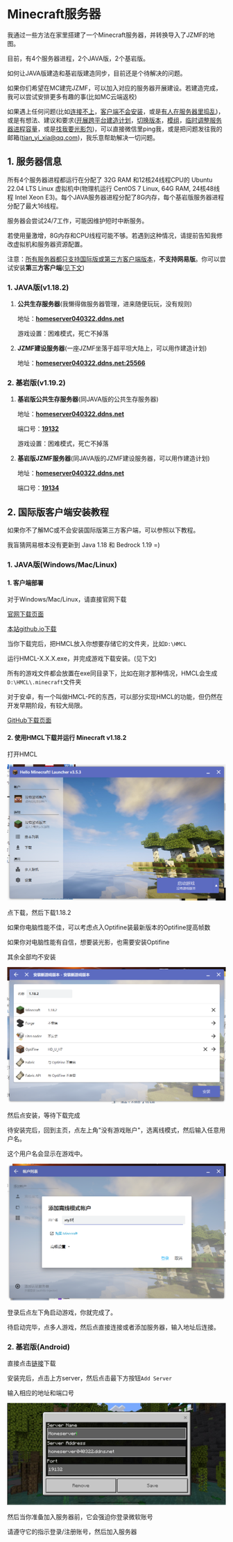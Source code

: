 # Minecraft服务器

我通过一些方法在家里搭建了一个Minecraft服务器，并转换导入了JZMF的地图。

目前，有4个服务器进程，2个JAVA版，2个基岩版。

如何让JAVA版建造和基岩版建造同步，目前还是个待解决的问题。

如果你们希望在MC建完JZMF，可以加入对应的服务器开展建设。若建造完成，我可以尝试安排更多有趣的事(比如MC云端返校)

如果遇上任何问题(比如<u>连接不上</u>，<u>客户端不会安装</u>，或是<u>有人在服务器里捣乱</u>)，或是有想法、建议和要求(<u>开展跨平台建造计划</u>，<u>切换版本</u>，<u>模组</u>，<u>临时调整服务器进程容量</u>，或是<u>找我要光影包</u>)，可以直接微信里ping我，或是把问题发往我的邮箱(tian_yi_xia@qq.com)，我乐意帮助解决一切问题。

## 1. 服务器信息

所有4个服务器进程都运行在分配了 32G RAM 和12核24线程CPU的 Ubuntu 22.04 LTS Linux 虚拟机中(物理机运行  CentOS 7 Linux, 64G RAM, 24核48线程 Intel Xeon E3)。每个JAVA服务器进程分配了8G内存，每个基岩版服务器进程分配了最大16线程。

服务器会尝试24/7工作，可能因维护短时中断服务。

若使用量激增，8G内存和CPU线程可能不够。若遇到这种情况，请提前告知我修改虚拟机和服务器资源配置。

注意：<u>所有服务器都只支持国际版或第三方客户端版本</u>，**不支持网易版**。你可以尝试安装**第三方客户端**([见下文](#国际版客户端安装教程))

### 1. JAVA版(v1.18.2)

1. **公共生存服务器**(我懒得做服务器管理，进来随便玩玩，没有规则)

   地址：**<u>homeserver040322.ddns.net</u>**
   
   游戏设置：困难模式，死亡不掉落
   
2. **JZMF建设服务器**(一座JZMF坐落于超平坦大陆上，可以用作建造计划)

   地址：**<u>homeserver040322.ddns.net:25566</u>**

### 2. 基岩版(v1.19.2)

1. **基岩版公共生存服务器**(同JAVA版的公共生存服务器)

   地址：**<u>homeserver040322.ddns.net</u>**

   端口号：**<u>19132</u>**
   
   游戏设置：困难模式，死亡不掉落
   
2. **基岩版JZMF服务器**(同JAVA版的JZMF建设服务器，可以用作建造计划)

   地址：**<u>homeserver040322.ddns.net</u>**

   端口号：**<u>19134</u>**

## 2. <span id="国际版客户端安装教程">国际版客户端安装教程</span>

如果你不了解MC或不会安装国际版第三方客户端，可以参照以下教程。

我盲猜网易根本没有更新到 Java 1.18 和 Bedrock 1.19 =)

### 1. JAVA版(Windows/Mac/Linux)

#### 1. 客户端部署

对于Windows/Mac/Linux，请直接官网下载

[官网下载页面](https://hmcl.huangyuhui.net/download/)

[本站github.io下载](./HMCL-3.5.3.exe)

当你下载完后，把HMCL放入你想要存储它的文件夹，比如```D:\HMCL```

运行HMCL-X.X.X.exe，并完成游戏下载安装。(见下文)

所有的游戏文件都会放置在exe同目录下，比如在刚才那种情况，HMCL会生成```D:\HMCL\.minecraft```文件夹



对于安卓，有一个叫做HMCL-PE的东西，可以部分实现HMCL的功能，但仍然在开发早期阶段，有较大局限。

[GitHub下载页面](https://github.com/Tungstend/HMCL-PE/releases/tag/22.6.18-update)



#### 2. 使用HMCL下载并运行 Minecraft v1.18.2

打开HMCL

![startHMCL](./startHMCL.png)

点下载，然后下载1.18.2

如果你电脑性能不佳，可以考虑点入Optifine装最新版本的Optifine提高帧数

如果你对电脑性能有自信，想要装光影，也需要安装Optifine

其余全部均不安装

![install](./install.png)

然后点安装，等待下载完成

待安装完后，回到主页，点左上角"没有游戏账户"，选离线模式，然后输入任意用户名。

这个用户名会显示在游戏中。

![login](./login.png)

登录后点左下角启动游戏，你就完成了。

待启动完毕，点多人游戏，然后点直接连接或者添加服务器，输入地址后连接。



### 2. 基岩版(Android)

直接点击[链接](http://dl7.692657.com/down/minecraft_v1.19.2.02_mod.apk)下载

安装完后，点击上方server，然后点击最下方按钮```Add Server```

输入相应的地址和端口号

![beserver](./beserver.jpg)

然后当你准备加入服务器前，它会强迫你登录微软账号

请遵守它的指示登录/注册账号，然后加入服务器











